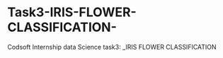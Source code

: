 # Task3-IRIS-FLOWER-CLASSIFICATION-
Codsoft Internship data Science task3: _IRIS FLOWER CLASSIFICATION
